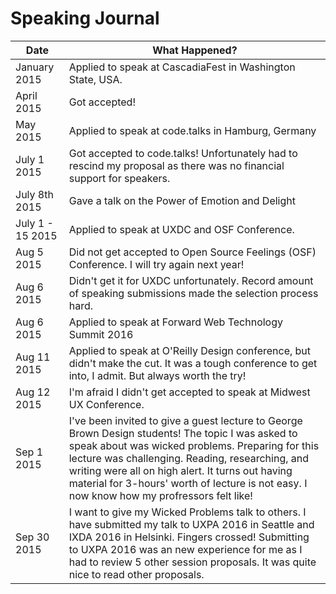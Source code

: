 # Speaking Journal

| Date  | What Happened? |
| ------------- | ------------- |
| January 2015  | Applied to speak at CascadiaFest in Washington State, USA.
| April 2015 | Got accepted!
| May 2015 | Applied to speak at code.talks in Hamburg, Germany
| July 1 2015 | Got accepted to code.talks! Unfortunately had to rescind my proposal as there was no financial support for speakers.
| July 8th 2015 | Gave a talk on the Power of Emotion and Delight
| July 1 - 15 2015 | Applied to speak at UXDC and OSF Conference.
| Aug 5 2015 | Did not get accepted to Open Source Feelings (OSF) Conference. I will try again next year!
| Aug 6 2015 | Didn't get it for UXDC unfortunately. Record amount of speaking submissions made the selection process hard.
| Aug 6 2015 | Applied to speak at Forward Web Technology Summit 2016
| Aug 11 2015 | Applied to speak at O'Reilly Design conference, but didn't make the cut. It was a tough conference to get into, I admit. But always worth the try!
| Aug 12 2015 | I'm afraid I didn't get accepted to speak at Midwest UX Conference.
| Sep 1 2015 | I've been invited to give a guest lecture to George Brown Design students! The topic I was asked to speak about was wicked problems. Preparing for this lecture was challenging. Reading, researching, and writing were all on high alert. It turns out having material for 3-hours' worth of lecture is not easy. I now know how my profressors felt like!
| Sep 30 2015 | I want to give my Wicked Problems talk to others. I have submitted my talk to UXPA 2016 in Seattle and IXDA 2016 in Helsinki. Fingers crossed! Submitting to UXPA 2016 was an new experience for me as I had to review 5 other session proposals. It was quite nice to read other proposals.
